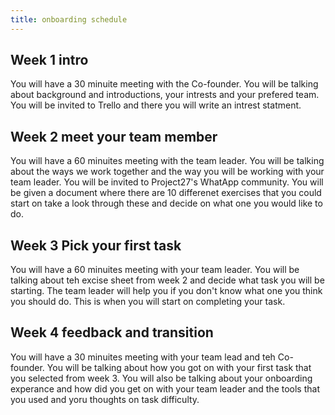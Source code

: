 ```yaml
---
title: onboarding schedule
---
```


## Week 1 intro
You will have a 30 minuite meeting with the Co-founder. You will be talking about background and introductions, your intrests and your prefered team. You will be invited to Trello and there you will write an intrest statment. 

## Week 2 meet your team member
You will have a 60 minuites meeting with the team leader. You will be talking about the ways we work together and the way you will be working with your team leader. You will be invited to Project27's WhatApp community. You will be given a document where there are 10 differenet exercises that you could start on take a look through these and decide on what one you would like to do. 

## Week 3 Pick your first task
You will have a 60 minuites meeting with your team leader. You will be talking about teh excise sheet from week 2 and decide what task you will be starting. The team leader will help you if you don't know what one you think you should do. This is when you will start on completing your task. 

## Week 4 feedback and transition
You will have a 30 minuites meeting with your team lead and teh Co-founder. You will be talking about how you got on with your first task that you selected from week 3. You will also be talking about your onboarding experance and how did you get on with your team leader and the tools that you used and yoru thoughts on task difficulty. 